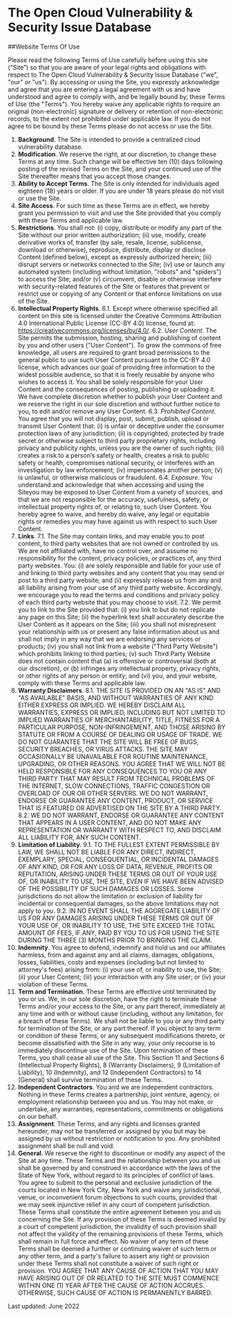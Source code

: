 # The Open Cloud Vulnerability & Security Issue Database 
##Website Terms Of Use

Please read the following Terms of Use carefully before using this site (“Site”) so that you are aware of your legal rights and obligations with respect to The Open Cloud Vulnerability & Security Issue Database ("we", "our" or "us"). By accessing or using the Site, you expressly acknowledge and agree that you are entering a legal agreement with us and have understood and agree to comply with, and be legally bound by, these Terms of Use (the "Terms"). You hereby waive any applicable rights to require an original (non-electronic) signature or delivery or retention of non-electronic records, to the extent not prohibited under applicable law. If you do not agree to be bound by these Terms please do not access or use the Site.  

1.	**Background**. The Site is intended to provide a centralized cloud vulnerability database. 
2.	**Modification**. We reserve the right, at our discretion, to change these Terms at any time. Such change will be effective ten (10) days following posting of the revised Terms on the Site, and your continued use of the Site thereafter means that you accept those changes.
3.	**Ability to Accept Terms**. The Site is only intended for individuals aged eighteen (18) years or older. If you are under 18 years please do not visit or use the Site. 
4.	**Site Access**. For such time as these Terms are in effect, we hereby grant you permission to visit and use the Site provided that you comply with these Terms and applicable law.
5.	**Restrictions**. You shall not: (i) copy, distribute or modify any part of the Site without our prior written authorization; (ii) use, modify, create derivative works of, transfer (by sale, resale, license, sublicense, download or otherwise), reproduce, distribute, display or disclose Content (defined below), except as expressly authorized herein; (iii) disrupt servers or networks connected to the Site; (iv) use or launch any automated system (including without limitation, "robots" and "spiders") to access the Site; and/or (v) circumvent, disable or otherwise interfere with security-related features of the Site or features that prevent or restrict use or copying of any Content or that enforce limitations on use of the Site. 
6.	**Intellectual Property Rights**. 
6.1.	Except where otherwise specified all content on this site is licensed under the Creative Commons Attribution 4.0 International Public License (CC-BY 4.0) license, found at: https://creativecommons.org/licenses/by/4.0/.
6.2.	*User Content*. The Site permits the submission, hosting, sharing and publishing of content by you and other users ("User Content"). To grow the commons of free knowledge, all users are required to grant broad permissions to the general public to use such User Content pursuant to the CC-BY 4.0 license, which advances our goal of providing free information to the widest possible audience, so that it is freely reusable by anyone who wishes to access it. You shall be solely responsible for your User Content and the consequences of posting, publishing or uploading it. We have complete discretion whether to publish your User Content and we reserve the right in our sole discretion and without further notice to you, to edit and/or remove any User Content. 
6.3.	*Prohibited Content*. You agree that you will not display, post, submit, publish, upload or transmit  User Content that: (i) is unfair or deceptive under the consumer protection laws of any jurisdiction; (ii) is copyrighted, protected by trade secret or otherwise subject to third party proprietary rights, including privacy and publicity rights, unless you are the owner of such rights; (iii) creates a risk to a person’s safety or health, creates a risk to public safety or health, compromises national security, or interferes with an investigation by law enforcement; (iv) impersonates another person; (v) is unlawful, or otherwise malicious or fraudulent. 
6.4.	*Exposure*. You understand and acknowledge that when accessing and using the Siteyou may be exposed to User Content from a variety of sources, and that we are not responsible for the accuracy, usefulness, safety, or intellectual property rights of, or relating to, such User Content. You hereby agree to waive, and hereby do waive, any legal or equitable rights or remedies you may have against us with respect to such User Content.
7.	**Links**. 
7.1.	The Site may contain links, and may enable you to post content, to third party websites that are not owned or controlled by us. We are not affiliated with, have no control over, and assume no responsibility for the content, privacy policies, or practices of, any third party websites. You: (i) are solely responsible and liable for your use of and linking to third party websites and any content that you may send or post to a third party website; and (ii) expressly release us from any and all liability arising from your use of any third party website. Accordingly, we encourage you to read the terms and conditions and privacy policy of each third party website that you may choose to visit.
7.2.	We permit you to link to the Site provided that: (i) you link to but do not replicate any page on this Site; (ii) the hyperlink text shall accurately describe the User Content as it appears on the Site; (iii) you shall not misrepresent your relationship with us or present any false information about us and shall not imply in any way that we are endorsing any services or products; (iv) you shall not link from a website ("Third Party Website") which prohibits linking to third parties; (v) such Third Party Website does not contain content that (a) is offensive or controversial (both at our discretion), or (b) infringes any intellectual property, privacy rights, or other rights of any person or entity; and (vi) you, and your website, comply with these Terms and applicable law. 
8.	**Warranty Disclaimers**. 
8.1.	THE SITE IS PROVIDED ON AN "AS IS" AND "AS AVAILABLE" BASIS, AND WITHOUT WARRANTIES OF ANY KIND EITHER EXPRESS OR IMPLIED. WE HEREBY DISCLAIM ALL WARRANTIES, EXPRESS OR IMPLIED, INCLUDING BUT NOT LIMITED TO IMPLIED WARRANTIES OF MERCHANTABILITY, TITLE, FITNESS FOR A PARTICULAR PURPOSE, NON-INFRINGEMENT, AND THOSE ARISING BY STATUTE OR FROM A COURSE OF DEALING OR USAGE OF TRADE. WE DO NOT GUARANTEE THAT THE SITE WILL BE FREE OF BUGS, SECURITY BREACHES, OR VIRUS ATTACKS. THE SITE MAY OCCASIONALLY BE UNAVAILABLE FOR ROUTINE MAINTENANCE, UPGRADING, OR OTHER REASONS. YOU AGREE THAT WE WILL NOT BE HELD RESPONSIBLE FOR ANY CONSEQUENCES TO YOU OR ANY THIRD PARTY THAT MAY RESULT FROM TECHNICAL PROBLEMS OF THE INTERNET, SLOW CONNECTIONS, TRAFFIC CONGESTION OR OVERLOAD OF OUR OR OTHER SERVERS. WE DO NOT WARRANT, ENDORSE OR GUARANTEE ANY CONTENT, PRODUCT, OR SERVICE THAT IS FEATURED OR ADVERTISED ON THE SITE BY A THIRD PARTY.   
8.2.	WE DO NOT WARRANT, ENDORSE OR GUARANTEE ANY CONTENT THAT APPEARS IN A USER CONTENT, AND DO NOT MAKE ANY REPRESENTATION OR WARRANTY WITH RESPECT TO, AND DISCLAIM ALL LIABILITY FOR, ANY SUCH CONTENT. 
9.	**Limitation of Liability**. 
9.1.	TO THE FULLEST EXTENT PERMISSIBLE BY LAW, WE SHALL NOT BE LIABLE FOR ANY DIRECT, INDIRECT, EXEMPLARY, SPECIAL, CONSEQUENTIAL, OR INCIDENTAL DAMAGES OF ANY KIND, OR FOR ANY LOSS OF DATA, REVENUE, PROFITS OR REPUTATION, ARISING UNDER THESE TERMS OR OUT OF YOUR USE OF, OR INABILITY TO USE, THE SITE, EVEN IF WE HAVE BEEN ADVISED OF THE POSSIBILITY OF SUCH DAMAGES OR LOSSES. Some jurisdictions do not allow the limitation or exclusion of liability for incidental or consequential damages, so the above limitations may not apply to you.
9.2.	IN NO EVENT SHALL THE AGGREGATE LIABILITY OF US FOR ANY DAMAGES ARISING UNDER THESE TERMS OR OUT OF YOUR USE OF, OR INABILITY TO USE, THE SITE EXCEED THE TOTAL AMOUNT OF FEES, IF ANY, PAID BY YOU TO US FOR USING THE SITE DURING THE THREE (3) MONTHS PRIOR TO BRINGING THE CLAIM. 
10.	**Indemnity**. You agree to defend, indemnify and hold us and our affiliates harmless, from and against any and all claims, damages, obligations, losses, liabilities, costs and expenses (including but not limited to attorney's fees) arising from: (i) your use of, or inability to use, the Site; (ii) your User Content; (iii) your interaction with any Site user; or (iv) your violation of these Terms.
11.	**Term and Termination**. These Terms are effective until terminated by you or us. We, in our sole discretion, have the right to terminate these Terms and/or your access to the Site, or any part thereof, immediately at any time and with or without cause (including, without any limitation, for a breach of these Terms). We shall not be liable to you or any third party for termination of the Site, or any part thereof. If you object to any term or condition of these Terms, or any subsequent modifications thereto, or become dissatisfied with the Site in any way, your only recourse is to immediately discontinue use of the Site. Upon termination of these Terms, you shall cease all use of the Site. This Section 11 and Sections 6 (Intellectual Property Rights),  8 (Warranty Disclaimers), 9 (Limitation of Liability), 10 (Indemnity), and 12 (Independent Contractors) to 14 (General) shall survive termination of these Terms.
12.	**Independent Contractors**. You and we are independent contractors. Nothing in these Terms creates a partnership, joint venture, agency, or employment relationship between you and us. You may not make, or undertake, any warranties, representations, commitments or obligations on our behalf.
13.	**Assignment**. These Terms, and any rights and licenses granted hereunder, may not be transferred or assigned by you but may be assigned by us without restriction or notification to you. Any prohibited assignment shall be null and void.
14.	**General**. We reserve the right to discontinue or modify any aspect of the Site at any time. These Terms and the relationship between you and us shall be governed by and construed in accordance with the laws of the State of New York, without regard to its principles of conflict of laws. You agree to submit to the personal and exclusive jurisdiction of the courts located in New York City, New York and waive any jurisdictional, venue, or inconvenient forum objections to such courts, provided that we may seek injunctive relief in any court of competent jurisdiction. These Terms shall constitute the entire agreement between you and us concerning the Site. If any provision of these Terms is deemed invalid by a court of competent jurisdiction, the invalidity of such provision shall not affect the validity of the remaining provisions of these Terms, which shall remain in full force and effect. No waiver of any term of these Terms shall be deemed a further or continuing waiver of such term or any other term, and a party's failure to assert any right or provision under these Terms shall not constitute a waiver of such right or provision. YOU AGREE THAT ANY CAUSE OF ACTION THAT YOU MAY HAVE ARISING OUT OF OR RELATED TO THE SITE MUST COMMENCE WITHIN ONE (1) YEAR AFTER THE CAUSE OF ACTION ACCRUES. OTHERWISE, SUCH CAUSE OF ACTION IS PERMANENTLY BARRED.


Last updated: June 2022 
